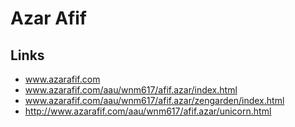 # Azar Afif

## Links
- www.azarafif.com
- www.azarafif.com/aau/wnm617/afif.azar/index.html
- www.azarafif.com/aau/wnm617/afif.azar/zengarden/index.html
- http://www.azarafif.com/aau/wnm617/afif.azar/unicorn.html


